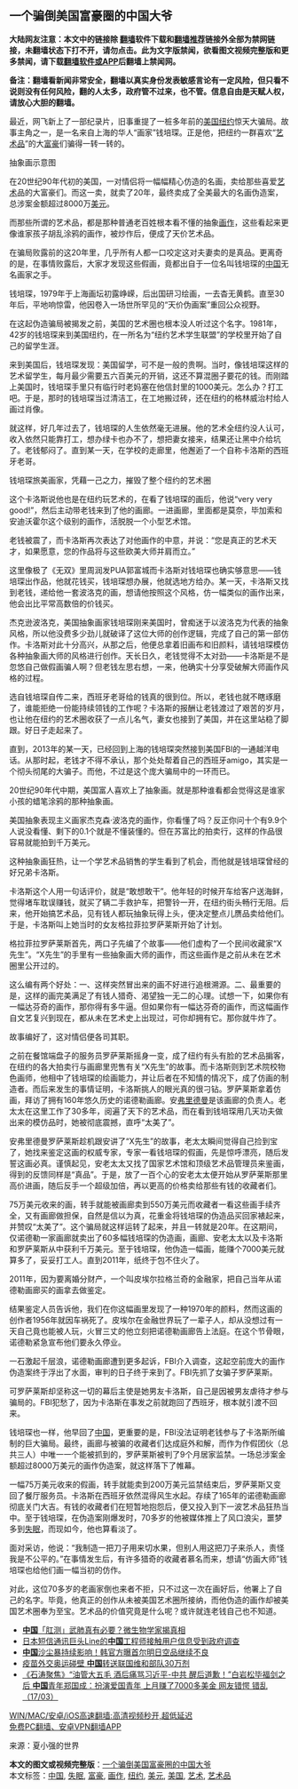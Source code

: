  <h2>一个骗倒美国富豪圈的中国大爷</h2> <p class="notice"><b>大陆网友注意：本文中的链接除 <a href="https://github.com/bannedbook/fanqiang" >翻墙</a>软件下载和<a href="https://github.com/killgcd/justmysocks/blob/master/README.md">翻墙推荐</a>链接外全部为禁网链接，未翻墙状态下打不开，请勿点击。此为文字版禁闻，欲看图文视频完整版和更多禁闻，请下载<a href="https://github.com/bannedbook/fanqiang">翻墙软件或APP</a>后翻墙上禁闻网。</p><p>备注：翻墙看新闻非常安全，翻墙以真实身份发表敏感言论有一定风险，但只看不说则没有任何风险，翻的人太多，政府管不过来，也不管。信息自由是天赋人权，请放心大胆的翻墙。</b></p>  <div class="entry"> <p>最近，网飞新上了一部纪录片，旧事重提了一桩多年前的<a href="https://www.bannedbook.org/bnews/tag/%e7%be%8e%e5%9b%bd/" class="st_tag internal_tag" rel="tag" title="标签 美国 下的日志">美国</a><a href="https://www.bannedbook.org/bnews/tag/%e7%ba%bd%e7%ba%a6/" class="st_tag internal_tag" rel="tag" title="标签 纽约 下的日志">纽约</a>惊天大骗局。故事主角之一，是一名来自上海的华人“画家”钱培琛。正是他，把纽约一群喜欢“<a href="https://www.bannedbook.org/bnews/tag/%e8%89%ba%e6%9c%af%e5%93%81/" class="st_tag internal_tag" rel="tag" title="标签 艺术品 下的日志">艺术品</a>”的大<a href="https://www.bannedbook.org/bnews/tag/%e5%af%8c%e8%b1%aa/" class="st_tag internal_tag" rel="tag" title="标签 富豪 下的日志">富豪</a>们骗得一转一转的。</p> <p>抽象画示意图</p> <p>在20世纪90年代初的美国，一对情侣将一幅幅精心仿造的名画，卖给那些喜爱<a href="https://www.bannedbook.org/bnews/tag/%e8%89%ba%e6%9c%af/" class="st_tag internal_tag" rel="tag" title="标签 艺术 下的日志">艺术</a>品的大富豪们。而这一卖，就卖了20年，最终卖成了全美最大的名画伪造案，总涉案金额超过8000万<a href="https://www.bannedbook.org/bnews/tag/%e7%be%8e%e5%85%83/" class="st_tag internal_tag" rel="tag" title="标签 美元 下的日志">美元</a>。</p> <p>而那些所谓的艺术品，都是那种普通老百姓根本看不懂的抽象<a href="https://www.bannedbook.org/bnews/tag/%E7%94%BB%E4%BD%9C/" class="st_tag internal_tag" rel="tag" title="标签 画作 下的日志">画作</a>，这些看起来更像谁家孩子胡乱涂鸦的画作，被炒作后，便成了天价艺术品。</p> <p>在骗局败露前的这20年里，几乎所有人都一口咬定这对夫妻卖的是真品。更离奇的是，在事情败露后，大家才发现这些假画，竟都出自于一位名叫钱培琛的<span class='wp_keywordlink_affiliate'><a href="https://www.bannedbook.org/" title="中国" target="_blank">中国</a></span>无名画家之手。</p> <p>钱培琛，1979年于上海画坛初露峥嵘，后出国研习绘画，一去杳无黄鹤。直至30年后，平地响惊雷，他因卷入一场世所罕见的“天价伪画案”重回公众视野。</p> <p>在这起伪造骗局被揭发之前，美国的艺术圈也根本没人听过这个名字。1981年，42岁的钱培琛来到美国纽约，在一所名为“纽约艺术学生联盟”的学校里开始了自己的留学生涯。</p> <p>来到美国后，钱培琛发现：美国留学，可不是一般的贵啊。当时，像钱培琛这样的艺术留学生，每月最少需要五六百美元的开销，这还不算混圈子要花的钱。而刚踏上美国时，钱培琛手里只有临行时老妈塞在他信封里的1000美元。怎么办？打工吧。于是，那时的钱培琛当过清洁工，在工地搬过砖，还在纽约的格林威治村给人画过肖像。</p> <p>就这样，好几年过去了，钱培琛的人生依然毫无进展。他的艺术全纽约没人认可，收入依然只能靠打工，想办绿卡也办不了，想把妻女接来，结果还让黑中介给坑了。老钱郁闷了。直到某一天，在学校的走廊里，他邂逅了一个自称卡洛斯的西班牙老哥。</p>  <p>钱培琛旅美画家，凭藉一己之力，摧毁了整个纽约的艺术圈</p> <p>这个卡洛斯说他也是在纽约玩艺术的，在看了钱培琛的画后，他说“very very good!”，然后主动带老钱来到了他的画廊。一进画廊，里面都是莫奈，毕加索和安迪沃霍尔这个级别的画作，活脱脱一个小型艺术馆。</p> <p>老钱被震了，而卡洛斯再次表达了对他画作的中意，并说：“您是真正的艺术天才，如果愿意，您的作品将与这些欧美大师并肩而立。”</p> <p>这里像极了《无双》里周润发PUA郭富城而卡洛斯对钱培琛也确实够意思——钱培琛出作品，他就花钱买，钱培琛想办展，他就选地方给办。某一天，卡洛斯又找到老钱，递给他一套波洛克的画，想请他按照这个风格，仿一幅类似的画作出来，他会出比平常高数倍的价钱买。</p> <p>杰克逊波洛克，美国抽象画家钱培琛刚来美国时，曾痴迷于以波洛克为代表的抽象风格，所以他没费多少劲儿就破译了这位大师的创作逻辑，完成了自己的第一部仿作。卡洛斯对此十分高兴，从那之后，他便总拿着旧画布和旧颜料，请钱培琛模仿各种抽象画大师的风格进行创作。天长日久，老钱觉得不太对劲——卡洛斯是不是忽悠自己做假画骗人啊？但老钱左思右想，一来，他确实十分享受破解大师画作风格的过程。</p> <p>选自钱培琛自传二来，西班牙老哥给的钱真的很到位。所以，老钱也就不瞎琢磨了，谁能拒绝一份能持续领钱的工作呢？卡洛斯的报酬让老钱渡过了艰苦的岁月，也让他在纽约的艺术圈收获了一点儿名气，妻女也接到了美国，并在这里站稳了脚跟。好日子走起来了。</p> <p>直到，2013年的某一天，已经回到上海的钱培琛突然接到美国FBI的一通越洋电话。从那时起，老钱才不得不承认，那个处处帮着自己的西班牙amigo，其实是一个彻头彻尾的大骗子。而他，不过是这个庞大骗局中的一环而已。</p> <p>20世纪90年代中期，美国富人喜欢上了抽象画。就是那种谁看都会觉得这是谁家小孩的蜡笔涂鸦的那种抽象画。</p> <p>美国抽象表现主义画家杰克森‧波洛克的画作，你看懂了吗？反正你问十个有9.9个人说没看懂、剩下的0.1个就是不懂装懂的。但在苏富比的拍卖行，这样的作品很容易就能拍到千万美元。</p>  <p>这种抽象画狂热，让一个学艺术品销售的学生看到了机会，而他就是钱培琛曾经的好兄弟卡洛斯。</p> <p>卡洛斯这个人用一句话评价，就是“敢想敢干”。他年轻的时候开车给客户送海鲜，觉得堵车耽误赚钱，就买了辆二手救护车，把警铃一开，在纽约街头畅行无阻。后来，他开始搞艺术品，见有钱人都玩抽象玩得上头，便决定整点儿赝品卖给他们。于是，卡洛斯叫上她当时的女友格拉菲拉罗萨莱斯开始了计划。</p> <p>格拉菲拉罗萨莱斯首先，两口子先编了个故事——他们虚构了一个民间收藏家“X先生”。“X先生”的手里有一些抽象画大师的画作，而这些画作是之前从未在艺术圈里公开过的。</p> <p>这么编有两个好处：一、这样突然冒出来的画不好进行追根溯源。二、最重要的是，这样的画完美满足了有钱人猎奇、渴望独一无二的心理。试想一下，如果你有一幅达芬奇的画作，那你得有多牛逼。但如果你有一幅达芬奇的画作，而这幅画作自文艺复兴到现在，都从未在艺术史上出现过，可你却拥有它。那你就牛炸了。</p> <p>故事编好了，这对情侣便各司其职。</p> <p>之前在餐馆端盘子的服务员罗萨莱斯摇身一变，成了纽约有头有脸的艺术品掮客，在纽约的各大拍卖行与画廊里兜售有关“X先生”的故事。而卡洛斯则到艺术院校物色画师，他相中了钱培琛的绘画能力，并让后者在不知情的情况下，成了仿画的制造者。而后来发生的事情证明，卡洛斯挑人的眼光真的很刁钻。罗萨莱斯拿着仿画，拜访了拥有160年悠久历史的诺德勒画廊。安<span class='wp_keywordlink'><a href="https://www.bannedbook.org/forum2/topic1017.html" title="弗里德曼《自由选择》" target="_blank">弗里德曼</a></span>是该画廊的负责人。老太太在这里工作了30多年，阅遍了天下的艺术品，而在看到钱培琛用几天功夫做出来的模仿品时，她被彻底震撼，直呼“太美了”。</p> <p>安弗里德曼罗萨莱斯趁机跟安讲了“X先生”的故事，老太太瞬间觉得自己捡到宝了，她找来鉴定这画的权威专家，专家一看钱培琛的假画，先是惊呼漂亮，随后发誓这画必真。谨慎起见，安老太太又找了国家艺术馆和顶级艺术品管理员来鉴画，得到的反馈同样是“真品”。于是，放了一百个心的安老太太便开始从罗萨莱斯那里高价进画，随后反手一个超级加倍，再以更高的价格卖给那些有钱的收藏者们。</p> <p>75万美元收来的画，转手就能被画廊卖到550万美元而收藏者一看这些画手续齐全，又有画廊做担保，自然是信以为真，花重金将钱培琛的伪造品买回家裱起来，并赞叹“太美了”。这个骗局就这样运转了起来，并且一转就是20年。在这期间，仅诺德勒一家画廊就卖出了60多幅钱培琛的伪造画，画廊、安老太太以及卡洛斯和罗萨莱斯从中获利千万美元。至于钱培琛，他伪造一幅画，能赚个7000美元就算多了，妥妥打工人。直到2011年，纸终于包不住火了。</p> <p>2011年，因为要离婚分财产，一个叫皮埃尔拉格兰奇的金融家，把自己当年从诺德勒画廊买的画拿去做鉴定。</p>  <p>结果鉴定人员告诉他，我们在你这幅画里发现了一种1970年的颜料，然而这画的创作者1956年就因车祸死了。皮埃尔在金融世界玩了一辈子人，却从没想过有一天自己竟也能被人玩，火冒三丈的他立刻把诺德勒画廊告上法庭。在这个节骨眼，诺德勒紧急宣布他们要永久停业。</p> <p>一石激起千层浪，诺德勒画廊遭到更多起诉，FBI介入调查，这起空前庞大的画作伪造案终于浮出了水面，审判的日子终于来到了。FBI先抓了女骗子罗萨莱斯。</p> <p>可罗萨莱斯却坚称这一切的幕后主使是她男友卡洛斯，自己是因被男友虐待才参与骗局的。FBI犯愁了，因为卡洛斯在事发之前就跑回了西班牙，根本就引渡不回来。</p> <p>钱培琛也一样，他早回了<a href="https://www.bannedbook.org/bnews/tag/%E4%B8%AD%E5%9B%BD/" class="st_tag internal_tag" rel="tag" title="标签 中国 下的日志">中国</a>，更重要的是，FBI没法证明老钱参与了卡洛斯所编制的巨大骗局。最终，画廊与被骗的收藏者们达成庭外和解，而作为作假团伙（总共三人）中唯一一个能被抓到的，罗萨莱斯被判了9个月居家监禁。一场总涉案金额超过8000万美元的画作伪造案，就这样落下了帷幕。</p> <p>一幅75万美元收来的假画，转手就能卖到200万美元监禁结束后，罗萨莱斯又变回了餐厅服务员。卡洛斯在西班牙依然混得风生水起。存续了165年的诺德勒画廊彻底关门大吉。有钱的收藏者们在短暂地抱怨后，便又投入到下一波艺术品狂热当中。至于钱培琛，在伪造案刚爆发时，70多岁的他被媒体推上了风口浪尖，噩梦多到<a href="https://www.bannedbook.org/bnews/tag/%e5%a4%b1%e7%9c%a0/" class="st_tag internal_tag" rel="tag" title="标签 失眠 下的日志">失眠</a>，而现如今，他也算看淡了。</p> <p>面对采访，他说：“我制造一把刀子用来切水果，但别人用这把刀子来杀人，责怪我是不公平的。”在事情发生后，有许多猎奇的收藏者慕名而来，想请“仿画大师”钱培琛也给他们画一幅当初的仿作。</p> <p>对此，这位70多岁的老画家倒也来者不拒，只不过这一次在画好后，他署上了自己的名字。毕竟，他真正的创作从未被美国艺术圈所接纳，而他伪造的画作却被美国艺术圈奉为至宝。艺术品的价值究竟是什么呢？或许就连老钱自己也不知道。</p> <ul class='op-related-articles' title='相关阅读'> <li><a href='https://www.bannedbook.org/bnews/worldnews/20210318/1507097.html' target='_blank'><b>中国</b>「肛测」武肺真有必要？微生物学家揭真相</a></li> <li><a href='https://www.bannedbook.org/bnews/headline/20210318/1507094.html' target='_blank'>日本短信通讯巨头Line的<b>中国</b>工程师接触用户信息受到政府调查</a></li> <li><a href='https://www.bannedbook.org/bnews/worldnews/20210318/1507068.html' target='_blank'><b>中国</b>沙尘暴持续影响！韩官方曝首尔明日空品继续不良</a></li> <li><a href='https://www.bannedbook.org/bnews/worldnews/20210318/1507067.html' target='_blank'>疫苗外交奥运碰壁 <b>中国</b>转送联国维和部队30万剂</a></li> <li><a href='https://www.bannedbook.org/bnews/bannedvideo/20210318/1507057.html' target='_blank'>《石涛聚焦》“油管大五毛 酒后痛骂习近平-中共 醒后道歉！”白岩松毕福剑之后 <b>中国</b>青年郑国成：扮演爱国青年 上月赚了7000多美金 网友错愕 错乱（17/03）</a></li> </ul> <p class="texttj"> <a href="https://github.com/bannedbook/fanqiang/wiki/V2ray%E6%9C%BA%E5%9C%BA" target="_blank">WIN/MAC/安卓/iOS高速翻墙:高清视频秒开,超低延迟</a><br/> <a href="https://github.com/bannedbook/fanqiang/wiki/%E7%A6%81%E9%97%BB%E7%BD%91%E5%AE%89%E5%8D%93%E7%BF%BB%E5%A2%99%E6%96%B0%E9%97%BBAPP" target="_blank">免费PC翻墙、安卓VPN翻墙APP</a></p><p> 来源：夏小强的世界 </p> <a name='sharetosocial'></a>       <div><b>本文的图文或视频完整版</b>：<a href='https://www.bannedbook.org/bnews/cnnews/20210318/1507102.html'>一个骗倒美国富豪圈的中国大爷</a></div>  </div><!--END ENTRY--> <div class="postfooter"> <div>本文标签：<a href="https://www.bannedbook.org/bnews/tag/%E4%B8%AD%E5%9B%BD/" rel="tag">中国</a>, <a href="https://www.bannedbook.org/bnews/tag/%e5%a4%b1%e7%9c%a0/" rel="tag">失眠</a>, <a href="https://www.bannedbook.org/bnews/tag/%e5%af%8c%e8%b1%aa/" rel="tag">富豪</a>, <a href="https://www.bannedbook.org/bnews/tag/%E7%94%BB%E4%BD%9C/" rel="tag">画作</a>, <a href="https://www.bannedbook.org/bnews/tag/%e7%ba%bd%e7%ba%a6/" rel="tag">纽约</a>, <a href="https://www.bannedbook.org/bnews/tag/%e7%be%8e%e5%85%83/" rel="tag">美元</a>, <a href="https://www.bannedbook.org/bnews/tag/%e7%be%8e%e5%9b%bd/" rel="tag">美国</a>, <a href="https://www.bannedbook.org/bnews/tag/%e8%89%ba%e6%9c%af/" rel="tag">艺术</a>, <a href="https://www.bannedbook.org/bnews/tag/%e8%89%ba%e6%9c%af%e5%93%81/" rel="tag">艺术品</a></div>  </div><!--END POSTFOOTER--> 